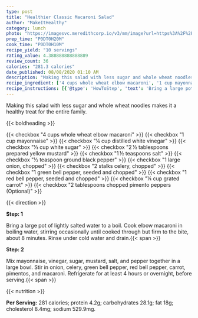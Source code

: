```yaml
---
type: post
title: "Healthier Classic Macaroni Salad"
author: "MakeItHealthy"
category: lunch
photo: "https://imagesvc.meredithcorp.io/v3/mm/image?url=https%3A%2F%2Fimages.media-allrecipes.com%2Fuserphotos%2F8105221.jpg"
prep_time: "P0DT0H20M"
cook_time: "P0DT0H10M"
recipe_yield: "10 servings"
rating_value: 4.388888888888889
review_count: 36
calories: "281.3 calories"
date_published: 08/08/2020 01:10 AM
description: "Making this salad with less sugar and whole wheat noodles makes it a healthy treat for the entire family."
recipe_ingredient: ['4 cups whole wheat elbow macaroni', '1 cup mayonnaise', '¼ cup distilled white vinegar', '⅓ cup white sugar', '2\u2009½ tablespoons prepared yellow mustard', '1\u2009½ teaspoons salt', '½ teaspoon ground black pepper', '1 large onion, chopped', '2 stalks celery, chopped', '1 green bell pepper, seeded and chopped', '1 red bell pepper, seeded and chopped', '¼ cup grated carrot', '2 tablespoons chopped pimento peppers']
recipe_instructions: [{'@type': 'HowToStep', 'text': 'Bring a large pot of lightly salted water to a boil. Cook elbow macaroni in boiling water, stirring occasionally until cooked through but firm to the bite, about 8 minutes. Rinse under cold water and drain.\n'}, {'@type': 'HowToStep', 'text': 'Mix mayonnaise, vinegar, sugar, mustard, salt, and pepper together in a large bowl. Stir in onion, celery, green bell pepper, red bell pepper, carrot, pimentos, and macaroni. Refrigerate for at least 4 hours or overnight, before serving.\n'}]
---
```


Making this salad with less sugar and whole wheat noodles makes it a healthy treat for the entire family. 

{{< boldheading >}}

{{< checkbox "4 cups whole wheat elbow macaroni" >}}
{{< checkbox "1 cup mayonnaise" >}}
{{< checkbox "¼ cup distilled white vinegar" >}}
{{< checkbox "⅓ cup white sugar" >}}
{{< checkbox "2 ½ tablespoons prepared yellow mustard" >}}
{{< checkbox "1 ½ teaspoons salt" >}}
{{< checkbox "½ teaspoon ground black pepper" >}}
{{< checkbox "1 large onion, chopped" >}}
{{< checkbox "2 stalks celery, chopped" >}}
{{< checkbox "1  green bell pepper, seeded and chopped" >}}
{{< checkbox "1  red bell pepper, seeded and chopped" >}}
{{< checkbox "¼ cup grated carrot" >}}
{{< checkbox "2 tablespoons chopped pimento peppers  (Optional)" >}}


{{< direction >}}

**Step: 1**

Bring a large pot of lightly salted water to a boil. Cook elbow macaroni in boiling water, stirring occasionally until cooked through but firm to the bite, about 8 minutes. Rinse under cold water and drain.{{< span >}}

**Step: 2**

Mix mayonnaise, vinegar, sugar, mustard, salt, and pepper together in a large bowl. Stir in onion, celery, green bell pepper, red bell pepper, carrot, pimentos, and macaroni. Refrigerate for at least 4 hours or overnight, before serving.{{< span >}}

{{< nutrition >}}

**Per Serving:** 281 calories; protein 4.2g; carbohydrates 28.1g; fat 18g; cholesterol 8.4mg; sodium 529.9mg.